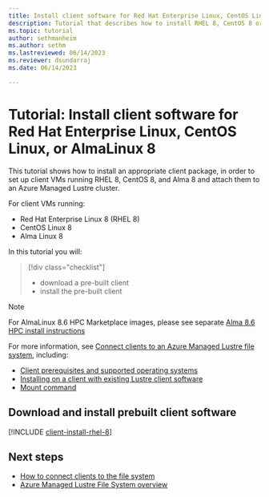 ```yaml
---
title: Install client software for Red Hat Enterprise Linux, CentOS Linux, or AlmaLinux 8
description: Tutorial that describes how to install RHEL 8, CentOS 8 or AlmaLinux 8client software for the Azure Managed Lustre File System.
ms.topic: tutorial
author: sethmanheim
ms.author: sethm 
ms.lastreviewed: 06/14/2023
ms.reviewer: dsundarraj
ms.date: 06/14/2023

---
```


# Tutorial: Install client software for Red Hat Enterprise Linux, CentOS Linux, or AlmaLinux 8

This tutorial shows how to install an appropriate client package, in order to set up client VMs running RHEL 8, CentOS 8, and Alma 8 and attach them to an Azure Managed Lustre cluster.

For client VMs running:

* Red Hat Enterprise Linux 8 (RHEL 8)
* CentOS Linux 8
* Alma Linux 8

In this tutorial you will:

> [!div class="checklist"]
> * download a pre-built client
> * install the pre-built client

> [!NOTE]
> For AlmaLinux 8.6 HPC Marketplace images, please see separate [Alma 8.6 HPC install instructions](install-hpc-alma-86.md)

For more information, see [Connect clients to an Azure Managed Lustre file system](connect-clients.md), including:

* [Client prerequisites and supported operating systems](connect-clients.md#client-prerequisites)
* [Installing on a client with existing Lustre client software](connect-clients.md#update-a-lustre-client-to-the-current-version)
* [Mount command](connect-clients.md#mount-command)

## Download and install prebuilt client software

[!INCLUDE [client-install-rhel-8](includes/client-install-rhel-8.md)]

## Next steps

* [How to connect clients to the file system](connect-clients.md)
* [Azure Managed Lustre File System overview](amlfs-overview.md)
